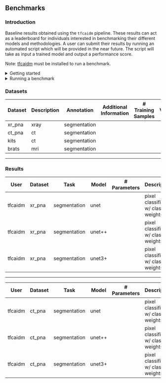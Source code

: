 ## Benchmarks

### Introduction

Baseline results obtained using the `tfcaidm` pipeline. These results can act as a leaderboard for individuals interested in benchmarking their different models and methodologies. A user can submit their results by running an automated script which will be provided in the near future. The script will take as input a trained model and output a performance score.

Note: [tfcaidm](https://github.com/Brandhsu/tfcaidm) must be installed to run a benchmark.

<details>

<summary>Getting started</summary>

To get started, users should checkout all related benchmark datasets and their descriptions using the `help` method. They can also checkout the current leaderboard standings with the `view_leaderboard` method. This site will be updated with the best submissions periodically, but for real-time updates, use the methods below.

```python
from tfcaidm import Benchmark

# --- Get benchmark related information
Benchmark.help()

# --- View the leaderboards
Benchmark.view_leaderboard()
```

</details>

<details>

To run a benchmark, a user needs to specify the benchmark dataset path and a trained model. From there they will have to align the dataset inputs and targets with their model inputs and outputs. After doing so, they will be able to run model evaluation and view their results. A submission can then optionally be made to the leaderboards.

<summary>Running a benchmark</summary>

```python
from tfcaidm import Model
from tfcaidm import Benchmark
from jarvis.utils.general import gpus

DATA_PATH = "benchmark/kits"
MODEL_PATH = "checkpoints/unet"

# --- Autoselect GPU (use only on caidm cluster)
gpus.autoselect()

# --- Load a trained model
model = Model.load_model(MODEL_PATH)

# --- Ensure model inputs and outputs matches the dataset inputs and targets
model = Model.inference_mode(model, inputs=["dat"], outputs=["lbl"])

# --- Instantiate a benchmark object
benchmark = Benchmark(DATA_PATH)

# --- Run model evaluation
benchmark.run(model)

# --- If you are happy with your score, submit it
benchmark.submit()
```

</details>

### Datasets

| Dataset | Description | Annotation   | Additional Information | # Training Samples | # Validation Samples |
| ------- | ----------- | ------------ | ---------------------- | ------------------ | -------------------- |
| xr_pna  | xray        | segmentation |                        |                    |                      |
| ct_pna  | ct          | segmentation |                        |                    |                      |
| kits    | ct          | segmentation |                        |                    |                      |
| brats   | mri         | segmentation |                        |                    |                      |

---

### Results

| User    | Dataset | Task         | Model  | # Parameters | Description                       | Metrics | Score ↑ | Date |
| ------- | ------- | ------------ | ------ | ------------ | --------------------------------- | ------- | ------- | ---- |
| tfcaidm | xr_pna  | segmentation | unet   |              | pixel classifier w/ class weights | F1      |         |      |
| tfcaidm | xr_pna  | segmentation | unet++ |              | pixel classifier w/ class weights | F1      |         |      |
| tfcaidm | xr_pna  | segmentation | unet3+ |              | pixel classifier w/ class weights | F1      |         |      |

---

| User    | Dataset | Task         | Model  | # Parameters | Description                       | Metrics | Score ↑ | Date |
| ------- | ------- | ------------ | ------ | ------------ | --------------------------------- | ------- | ------- | ---- |
| tfcaidm | ct_pna  | segmentation | unet   |              | pixel classifier w/ class weights | F1      |         |      |
| tfcaidm | ct_pna  | segmentation | unet++ |              | pixel classifier w/ class weights | F1      |         |      |
| tfcaidm | ct_pna  | segmentation | unet3+ |              | pixel classifier w/ class weights | F1      |         |      |
